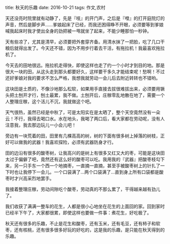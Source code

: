 title: 秋天的乐趣
date: 2016-10-21
tags: 作文,农村

天还没亮时院里就有动静了，先是『吱』的开门声，之后是『噔』的打开庭院灯的声音，然后是脚步声……爹娘起床了已经，而我还困得睁不开眼，必须要等到爹娘喊我起床时我才使出全身的劲把被一甩就坐了起来，不能少睡那怕一秒钟。

天有些凉了，尤其是清早，必须要把外套穿齐备。用清水抺了一把脸，吃了几口干粮后就得出发了。今天还不错，因为不用步行着去干活，有拖拉机！我最喜欢拖拉机了。

今天去的田地很远。拖拉机走得快，即使这样也走了约一个小时才到目的地。那是很大一块的田，从这头走到那头都要好久，这样要干多久才能结束呢！愁啊！不过还好爹娘对我的要求不怎么严格，我想我就劳动一会儿后去附近转转也不错哟。

这块田是土质的，不像沙地那么松软，如果用手直接去拔很难拔出来，必须要用镢头把土刨开才行，刨土最累，我不做。土刨开后，庄稼零乱地散在地了，需要一个人整理庄稼，这个活儿不沉，我就做这个吧。

天气很热，虽然已经是中秋了，可是太阳实在是太晒了，整个天空竟然没有一朵云！不行，我得去喝口水。水在地头，我喝了两口后，看大家都在劳动呢，没有人注意我，我去那边玩儿一小会儿吧！

旁边有一块荒着的田，田里有几棵高高的树，树的下面有很多树上掉落的树枝，正好可以做我的武器！我喜欢探险，必须有武器防身才行。

田的边沿有很多的酸枣树，让我高兴的是树上有很多又红又大的枣，可能是这块田太过于偏僻了吧，竟然还有这么好的酸枣可以吃。我用我的『武器』把酸枣枝勾下来，另一只手东一个西一个地摘枣，一直摘一直摘，甚至手被酸枣树上的针扎了一下时也让我停下一会儿。一个口袋满了…两个口袋满了…直到身上所有口袋都是酸枣时才兴高采烈地罢手。

我接着整理庄稼，劳动间隙吃个酸枣，劳动真的不那么累了，干得越来越有劲儿了。

我们收获了满满一整车的花生，人都是很小心地坐在花生的上面回的家。回到家时已经半下午了，大家都很累，即使这样也要做一件事：煮花生，好吃极了。

秋天还有很多的乐趣，不止是花生和酸枣，还有玉米，还有毛豆，还有柿子和软枣，还有核桃，还有很多很多好玩的好吃的，这是我的乐趣，是只能在秋天得到的乐趣。
